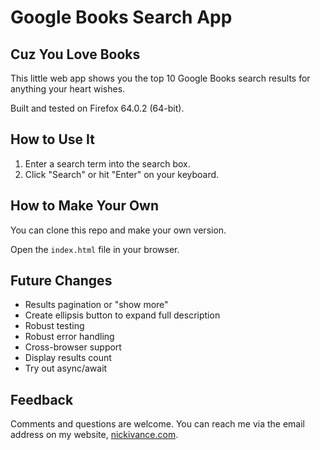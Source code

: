 # Google Books Search App

## Cuz You Love Books

This little web app shows you the top 10 Google Books search results for anything your heart wishes.

Built and tested on Firefox 64.0.2 (64-bit).

## How to Use It

1. Enter a search term into the search box.
2. Click "Search" or hit "Enter" on your keyboard.

## How to Make Your Own

You can clone this repo and make your own version.

Open the `index.html` file in your browser.

## Future Changes

+ Results pagination or "show more"
+ Create ellipsis button to expand full description
+ Robust testing
+ Robust error handling
+ Cross-browser support
+ Display results count
+ Try out async/await

## Feedback

Comments and questions are welcome. You can reach me via the email address on my website, [nickivance.com](http://www.nickivance.com/).